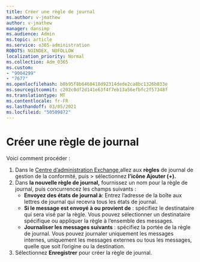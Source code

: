 ```yaml
---
title: Créer une règle de journal
ms.author: v-jmathew
author: v-jmathew
manager: dansimp
ms.audience: Admin
ms.topic: article
ms.service: o365-administration
ROBOTS: NOINDEX, NOFOLLOW
localization_priority: Normal
ms.collection: Adm_O365
ms.custom:
- "9004299"
- "7677"
ms.openlocfilehash: b0b95f8b6460418d92314dede2ca8bc1326b033e
ms.sourcegitcommit: c202c0df2d141e63f4f7eb13a56efbfc2f57348f
ms.translationtype: MT
ms.contentlocale: fr-FR
ms.lasthandoff: 03/05/2021
ms.locfileid: "50509872"
---
```

# <a name="create-a-journal-rule"></a>Créer une règle de journal

Voici comment procéder :

1. Dans le [Centre d’administration Exchange,](https://go.microsoft.com/fwlink/p/?linkid=2059104)allez aux **règles** de journal de gestion de la conformité, puis  >  sélectionnez **l’icône Ajouter (+).**
2. Dans **la nouvelle règle de journal,** fournissez un nom pour la règle de journal, puis concurrencez les champs suivants :  
    - **Envoyez des états de journal à**: Entrez l’adresse de la boîte aux lettres de journal qui recevra tous les états de journal.  
    - **Si le message est envoyé à ou provient de** : spécifiez le destinataire qui sera visé par la règle. Vous pouvez sélectionner un destinataire spécifique ou appliquer la règle à l’ensemble des messages.  
    - **Journaliser les messages suivants** : spécifiez la portée de la règle de journal. Vous pouvez journaler uniquement les messages internes, uniquement les messages externes ou tous les messages, quelle que soit l’origine ou la destination.
3. Sélectionnez **Enregistrer** pour créer la règle de journal.
